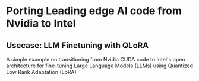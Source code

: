 # Porting Leading edge AI code from Nvidia to Intel

## Usecase: LLM Finetuning with QLoRA

A simple example on transitioning from Nvidia CUDA code to Intel's open architecture for fine-tuning Large Language Models (LLMs) using Quantized Low Rank Adaptation (LoRA)
